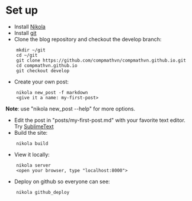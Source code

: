 <!-- 
.. title: blog-instructions
.. slug: blog-instructions
.. date: 2016-02-22 02:20:00 UTC-05:00
.. tags: 
.. category: 
.. link: 
.. description: 
.. type: text
-->

# Set up
- Install [Nikola](https://getnikola.com/)
- Install [git](https://desktop.github.com/)
- Clone the blog repository and checkout the develop branch:
```
    mkdir ~/git
    cd ~/git
    git clone https://github.com/compmathvn/compmathvn.github.io.git
    cd compmathvn.github.io
    git checkout develop
```
- Create your own post:
```
    nikola new_post -f markdown
    <give it a name: my-first-post>
```
__Note__: use "nikola new_post --help" for more options.

- Edit the post in "posts/my-first-post.md" with your favorite text editor. Try [SublimeText](https://www.sublimetext.com/)
- Build the site:
```
    nikola build
```
- View it locally:
```
    nikola server
    <open your browser, type "localhost:8000">
```
- Deploy on github so everyone can see:
```
    nikola github_deploy
```